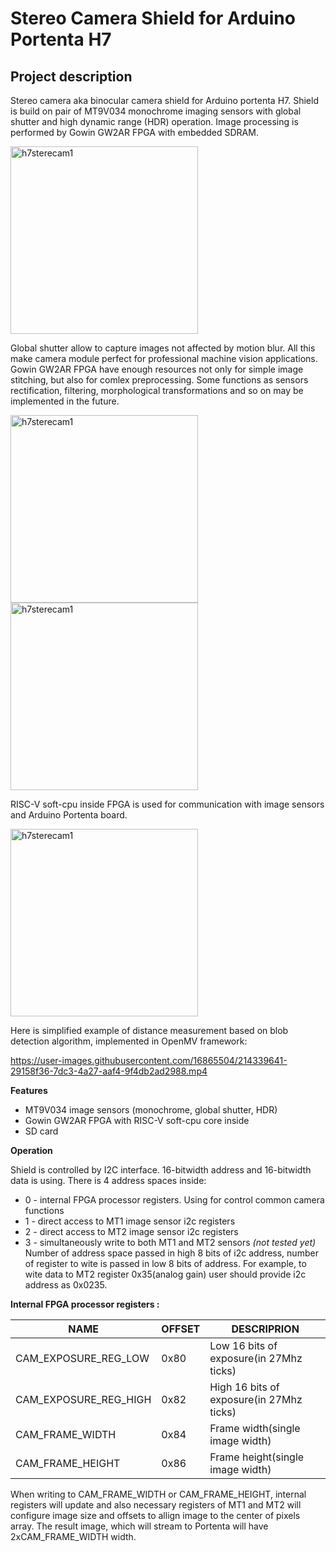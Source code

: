 
# Stereo Camera Shield for Arduino Portenta H7

## Project description

Stereo camera aka binocular camera shield for Arduino portenta H7. Shield is build on pair of MT9V034 monochrome imaging sensors with global shutter and high dynamic range (HDR) operation. 
Image processing is performed by Gowin GW2AR FPGA with embedded SDRAM.

<img src="https://user-images.githubusercontent.com/16865504/214307833-3e3a0660-f572-4efa-ba7d-4d174b4c0a16.jpg" alt="h7sterecam1" width="300"/>

Global shutter allow to capture images not affected by motion blur. All this make camera module perfect for professional machine vision applications. Gowin GW2AR FPGA have enough resources not only for simple image stitching, but also for comlex preprocessing. Some functions as sensors rectification, filtering,  morphological transformations and so on may be implemented in the future. 

<img src="https://user-images.githubusercontent.com/16865504/214308006-f777c4a0-99e1-41d8-a09b-72813dce607c.jpg" alt="h7sterecam1" width="300"/> <img src="https://user-images.githubusercontent.com/16865504/214307886-1f947933-f801-4622-a5af-4a8aa72c0f90.jpg" alt="h7sterecam1" width="300"/>

RISC-V soft-cpu inside FPGA is used for communication with image sensors and Arduino Portenta board. 

<img src="https://user-images.githubusercontent.com/16865504/214307930-dd9ed489-e82f-4246-8c2d-3810b5594efd.jpg" alt="h7sterecam1" width="300"/>

Here is simplified example of distance measurement based on blob detection algorithm, implemented in OpenMV framework:

https://user-images.githubusercontent.com/16865504/214339641-29158f36-7dc3-4a27-aaf4-9f4db2ad2988.mp4



 **Features**
 
 - MT9V034 image sensors (monochrome, global shutter, HDR)
 - Gowin GW2AR FPGA with RISC-V soft-cpu core inside
 - SD card 
 
 **Operation**
 
Shield is controlled by I2C interface. 16-bitwidth address and  16-bitwidth data is using. There is 4 address spaces inside:
 -  0 - internal FPGA processor registers. Using for control common camera functions
 -  1 - direct access to MT1 image sensor i2c registers
 -  2 - direct access to MT2 image sensor i2c registers
 -  3 - simultaneously write to both MT1 and MT2 sensors *(not tested yet)*
Number of address space passed in high 8 bits of i2c address, number of register to wite is passed in low 8 bits of address.  For example, to wite data to MT2 register 0x35(analog gain) user should provide i2c address as 0x0235.

**Internal FPGA processor registers :**

|NAME                |OFFSET|DESCRIPRION|
|----------------|-------------------------------|-----------------------------|
|CAM_EXPOSURE_REG_LOW 	|0x80          |Low 16 bits  of exposure(in 27Mhz ticks)            |
|CAM_EXPOSURE_REG_HIGH	|0x82           |High 16 bits  of exposure(in 27Mhz ticks)            |
|CAM_FRAME_WIDTH			|0x84|Frame width(single image width)|
|CAM_FRAME_HEIGHT			|0x86|Frame height(single image width)|

When writing to CAM_FRAME_WIDTH or CAM_FRAME_HEIGHT, internal registers will update and also necessary registers of MT1 and MT2 will configure image size and offsets to allign image to the center of pixels array. The result image, which will stream to Portenta will have 2xCAM_FRAME_WIDTH width. 


